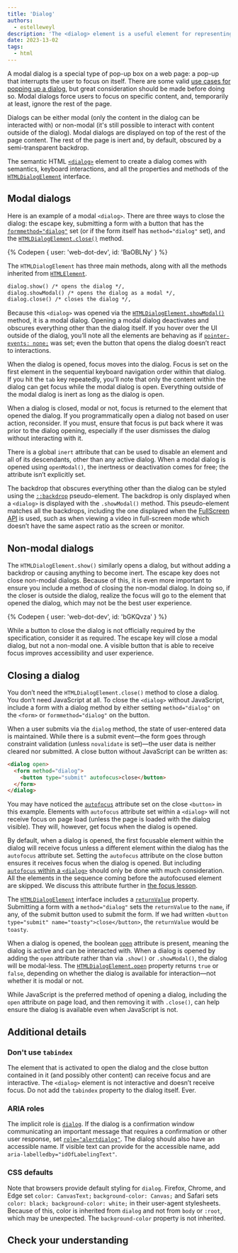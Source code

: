 ```yaml
---
title: 'Dialog'
authors:
  - estelleweyl
description: 'The <dialog> element is a useful element for representing any kind of dialog in HTML, find out how it works.'
date: 2023-13-02
tags:
  - html
---
```


A modal dialog is a special type of pop-up box on a web page: a pop-up that interrupts the user to focus on itself. There are
some valid [use cases for popping up a dialog](https://www.nngroup.com/articles/modal-nonmodal-dialog/), but great consideration
should be made before doing so. Modal dialogs force users to focus on specific content, and, temporarily at least, ignore
the rest of the page.

Dialogs can be either modal (only the content in the dialog can be interacted with) or non-modal (it's still possible to interact
with content outside of the dialog). Modal dialogs are displayed on top of the rest of the page content. The rest
of the page is inert and, by default, obscured by a semi-transparent backdrop.

The semantic HTML [`<dialog>`](https://developer.mozilla.org/docs/Web/HTML/Element/dialog) element to create a dialog
comes with semantics, keyboard interactions, and all the properties and methods of the [`HTMLDialogElement`](https://developer.mozilla.org/docs/Web/API/HTMLDialogElement) interface.

## Modal dialogs

Here is an example of a modal `<dialog>`. There are three ways to close the dialog: the escape key, submitting a form with
a button that has the [`formmethod="dialog"`](https://developer.mozilla.org/docs/Web/HTML/Element/button#attr-formmethod)
set (or if the form itself has `method="dialog"` set), and the [`HTMLDialogElement.close()`](https://developer.mozilla.org/docs/Web/API/HTMLDialogElement/close) method.

{% Codepen {
user: 'web-dot-dev',
id: 'BaOBLNy'
} %}

The `HTMLDialogElement` has three main methods, along with all the methods inherited from [`HTMLElement`](/learn/html/apis).

```html
dialog.show() /* opens the dialog */,
dialog.showModal() /* opens the dialog as a modal */,
dialog.close() /* closes the dialog */,
```

Because this `<dialog>` was opened via the [`HTMLDialogElement.showModal()`](https://developer.mozilla.org/docs/Web/API/HTMLDialogElement/showModal)
method, it is a modal dialog. Opening a modal dialog deactivates and obscures everything other than the dialog itself. If you
hover over the UI outside of the dialog, you’ll note all the elements are behaving as if [`pointer-events: none;`](https://developer.mozilla.org/docs/Web/CSS/pointer-events)
was set; even the button that opens the dialog doesn’t react to interactions.

When the dialog is opened, focus moves into the dialog. Focus is set on the first element in the sequential keyboard navigation order within that dialog.
If you hit the `tab` key repeatedly, you’ll note that only the content within the dialog can get focus while the modal dialog is
open. Everything outside of the modal dialog is inert as long as the dialog is open.

When a dialog is closed, modal or not, focus is returned to the element that opened the dialog. If you programmatically
open a dialog not based on user action, reconsider. If you must, ensure that focus is put back where it was prior to the dialog opening,
especially if the user dismisses the dialog without interacting with it.

There is a global `inert` attribute that can be used to disable an element and all of its descendants, other than any active
dialog. When a modal dialog is opened using `openModal()`, the inertness or deactivation comes for free; the attribute
isn’t explicitly set.

The backdrop that obscures everything other than the dialog can be styled using the [`::backdrop`](https://developer.mozilla.org/docs/Web/CSS/::backdrop)
pseudo-element. The backdrop is only displayed when a `<dialog>` is displayed with the `.showModal()` method. This pseudo-element
matches all the backdrops, including the one displayed when the [FullScreen API](https://developer.mozilla.org/docs/Web/API/Fullscreen_API) is used,
such as when viewing a video in full-screen mode which doesn’t have the same aspect ratio as the screen or monitor.

## Non-modal dialogs

The `HTMLDialogElement.show()` similarly opens a dialog, but without adding a backdrop or causing anything to become inert.
The escape key does not close non-modal dialogs. Because of this, it is even more important to ensure you include a method
of closing the non-modal dialog. In doing so, if the closer is outside the dialog, realize the focus will go to the element
that opened the dialog, which may not be the best user experience.

{% Codepen {
user: 'web-dot-dev',
id: 'bGKQvza'
} %}

While a button to close the dialog is not officially required by the specification, consider it as required. The escape key
will close a modal dialog, but not a non-modal one. A visible button that is able to receive focus improves accessibility and
user experience.

## Closing a dialog

You don’t need the `HTMLDialogElement.close()` method to close a dialog. You don’t need JavaScript at all. To close the `<dialog>`
without JavaScript, include a form with a dialog method by either setting `method="dialog"` on the `<form>` or `formmethod="dialog"`
on the button.

When a user submits via the `dialog` method, the state of user-entered data is maintained. While there is a submit event—the
form goes through constraint validation (unless `novalidate` is set)—the user data is neither cleared nor submitted.
A close button without JavaScript can be written as:

```html
<dialog open>
  <form method="dialog">
    <button type="submit" autofocus>close</button>
  </form>
</dialog>
```

You may have noticed the [`autofocus`](https://developer.mozilla.org/docs/Web/HTML/Global_attributes/autofocus) attribute
set on the close `<button>` in this example. Elements with `autofocus` attribute set within a `<dialog>` will not receive
focus on page load (unless the page is loaded with the dialog visible). They will, however, get focus when the dialog is opened.

By default, when a dialog is opened, the first focusable element within the dialog will receive focus unless a different
element within the dialog has the `autofocus` attribute set. Setting the `autofocus` attribute on the close button ensures
it receives focus when the dialog is opened. But including [`autofocus` within a `<dialog>`](/learn/html/focus/#autofocus)
should only be done with much consideration. All the elements in the sequence coming before the autofocused element are skipped.
We discuss this attribute further in [the focus lesson](/learn/html/focus/).

The [`HTMLDialogElement`](https://developer.mozilla.org/docs/Web/API/HTMLDialogElement) interface includes a [`returnValue`](https://developer.mozilla.org/docs/Web/API/HTMLDialogElement/returnValue)
property. Submitting a form with a `method="dialog"` sets the `returnValue` to the `name`, if any, of the submit button used to
submit the form. If we had written `<button type="submit" name="toasty">close</button>`, the `returnValue` would be `toasty`.

When a dialog is opened, the boolean [`open`](https://developer.mozilla.org/docs/Web/HTML/Element/dialog#attr-open) attribute
is present, meaning the dialog is active and can be interacted with. When a dialog is opened by adding the `open` attribute rather
than via `.show()` or `.showModal()`, the dialog will be modal-less. The [`HTMLDialogElement.open`](https://developer.mozilla.org/docs/Web/API/HTMLDialogElement/open)
property returns `true` or `false`, depending on whether the dialog is available for interaction—not whether it is modal or not.

While JavaScript is the preferred method of opening a dialog, including the `open` attribute on page load, and then removing
it with `.close()`, can help ensure the dialog is available even when JavaScript is not.

## Additional details

### Don't use `tabindex`

The element that is activated to open the dialog and the close button contained in it (and possibly other content) can receive
focus and are interactive. The `<dialog>` element is not interactive and doesn’t receive focus. Do not add the `tabindex` property
to the dialog itself. Ever.

### ARIA roles

The implicit role is [`dialog`](https://developer.mozilla.org/docs/Web/Accessibility/ARIA/Roles/dialog_role). If the dialog
is a confirmation window communicating an important message that requires a confirmation or other user response, set [`role="alertdialog"`](https://developer.mozilla.org/docs/Web/Accessibility/ARIA/Roles/alertdialog_role).
The dialog should also have an accessible name. If visible text can provide for the accessible name, add `aria-labelledby="idOfLabelingText"`.

### CSS defaults

Note that browsers provide default styling for `dialog`. Firefox, Chrome, and Edge set `color: CanvasText;` `background-color: Canvas;`
and Safari sets `color: black; background-color: white;` in their user-agent stylesheets. Because of this, color is inherited
from `dialog` and not from `body` or `:root`, which may be unexpected. The `background-color` property is not inherited.

## Check your understanding
